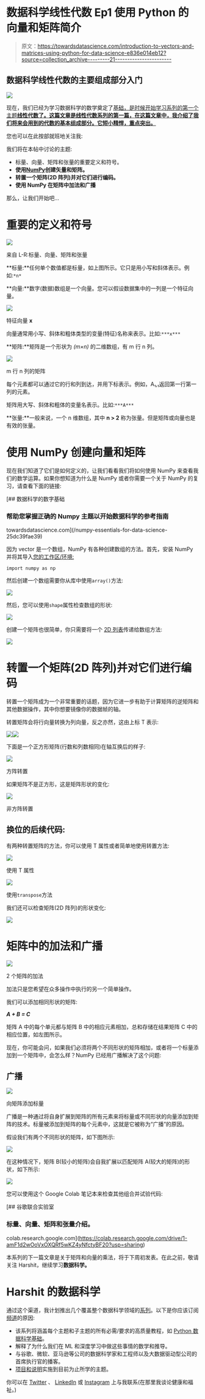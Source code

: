 # 数据科学线性代数 Ep1 使用 Python 的向量和矩阵简介

> 原文：<https://towardsdatascience.com/introduction-to-vectors-and-matrices-using-python-for-data-science-e836e014eb12?source=collection_archive---------21----------------------->

## 数据科学线性代数的主要组成部分入门

![](img/703d975b74805bb45aab7a66e551302d.png)

现在，我们已经为学习数据科学的数学奠定了[基础，是时候开始学习系列的第一个主题**线性代数了。这篇文章是线性代数系列的第一篇，在这篇文章中，我介绍了我们将来会用到的代数的基本组成部分。它短小精悍，重点突出。**](/practical-reasons-to-learn-mathematics-for-data-science-1f6caec161ea)

您也可以在此按部就班地关注我:

我们将在本帖中讨论的主题:

*   标量、向量、矩阵和张量的重要定义和符号。
*   **使用**[**NumPy**](/numpy-essentials-for-data-science-25dc39fae39)**创建矢量和矩阵。**
*   **转置一个矩阵(2D 阵列)并对它们进行编码。**
*   **使用 NumPy 在矩阵中加法和广播**

那么，让我们开始吧…

# 重要的定义和符号

![](img/c0cb57bdb6421bd6e1af332989ae1cc1.png)

来自 L-R:标量、向量、矩阵和张量

**标量:**任何单个数值都是标量，如上图所示。它只是用小写和斜体表示。例如:`*n*`

**向量:**数字(数据)数组是一个向量。您可以假设数据集中的一列是一个特征向量。

![](img/e1ac30e7fe8847dd1242e360084bcf91.png)

特征向量 **x**

向量通常用小写、斜体和粗体类型的变量(特征)名称来表示。比如:`***x***`

**矩阵:**矩阵是一个形状为 *(m×n)* 的二维数组，有 m 行 n 列。

![](img/b5e361f4c04439dd343a109d400a4431.png)

m 行 n 列的矩阵

每个元素都可以通过它的行和列到达，并用下标表示。例如，A₁,₁返回第一行第一列的元素。

矩阵用大写、斜体和粗体的变量名表示。比如:`***A***`

**张量:**一般来说，一个 n 维数组，其中 **n > 2** 称为张量。但是矩阵或向量也是有效的张量。

# 使用 NumPy 创建向量和矩阵

现在我们知道了它们是如何定义的，让我们看看我们将如何使用 NumPy 来查看我们的数学运算。如果你想知道为什么是 NumPy 或者你需要一个关于 NumPy 的复习，请查看下面的链接:

[](/numpy-essentials-for-data-science-25dc39fae39) [## 数据科学的数字基础

### 帮助您掌握正确的 Numpy 主题以开始数据科学的参考指南

towardsdatascience.com](/numpy-essentials-for-data-science-25dc39fae39) 

因为 vector 是一个数组，NumPy 有各种创建数组的方法。首先，安装 NumPy 并将其导入[您的工作区/环境:](/ideal-python-environment-setup-for-data-science-cdb03a447de8?source=---------9------------------)

```
import numpy as np
```

然后创建一个数组需要你从库中使用`array()`方法:

![](img/0fae4ae91c51d7a86906b9b2ea5e017c.png)

然后，您可以使用`shape`属性检查数组的形状:

![](img/d6d5f6027ab7a2b4ba7236b6f6d9f6eb.png)

创建一个矩阵也很简单，你只需要将一个 [2D 列表](/python-fundamentals-for-data-science-6c7f9901e1c8?source=---------6------------------)传递给数组方法:

![](img/ca8938dba7744efb9b55bc6698adf8b5.png)

# **转置一个矩阵(2D 阵列)并对它们进行编码**

转置一个矩阵成为一个非常重要的话题，因为它进一步有助于计算矩阵的逆矩阵和其他数据操作，其中你想要镜像你的数据帧的轴。

转置矩阵会将行向量转换为列向量，反之亦然，这由上标 T 表示:

![](img/b557b4ad6dd92a29ef1711e3e2f527c9.png)![](img/5c8a9d2726915a29fda9bf49dad7e668.png)

下面是一个正方形矩阵(行数和列数相同)在轴互换后的样子:

![](img/68cb272c61f301408cd4916f47afea48.png)

方阵转置

如果矩阵不是正方形，这是矩阵形状的变化:

![](img/2e5f82e97dba0f559bab6a3e6f19eae1.png)

非方阵转置

## **换位的后续代码:**

有两种转置矩阵的方法，你可以使用 T 属性或者简单地使用转置方法:

![](img/133479368565ee6ab15ce131b26c7b49.png)

使用 T 属性

![](img/5d6cbc2866a50ab29903e7072ab19a58.png)

使用`transpose`方法

我们还可以检查矩阵(2D 阵列)的形状变化:

![](img/1eb8d68a42c75c021728839fc8409f4b.png)

# **矩阵中的加法和广播**

![](img/22855ce6df0e3e1b43f7d9d056e32276.png)

2 个矩阵的加法

加法只是您希望在众多操作中执行的另一个简单操作。

我们可以添加相同形状的矩阵:

***A + B = C***

矩阵 A 中的每个单元都与矩阵 B 中的相应元素相加，总和存储在结果矩阵 C 中的相应位置，如左图所示。

现在，你可能会问，如果我们必须将两个不同形状的矩阵相加，或者将一个标量添加到一个矩阵中，会怎么样？NumPy 已经用广播解决了这个问题:

## 广播

![](img/d0035725bdb210a3862ffc980d6af1f4.png)

向矩阵添加标量

广播是一种通过将自身扩展到矩阵的所有元素来将标量或不同形状的向量添加到矩阵的技术。标量被添加到矩阵的每个元素中，这就是它被称为“广播”的原因。

假设我们有两个不同形状的矩阵，如下图所示:

![](img/f63035371cd48ecc354874e658ae2d76.png)

在这种情况下，矩阵 B(较小的矩阵)会自我扩展以匹配矩阵 A(较大的矩阵)的形状，如下所示:

![](img/573e56d12977bec26de1987c6a527b11.png)

您可以使用这个 Google Colab 笔记本来检查其他组合并试验代码:

[](https://colab.research.google.com/drive/1-amF1d2wOoVxOXQRf5wKZ4yNfctyBF20?usp=sharing) [## 谷歌联合实验室

### 标量、向量、矩阵和张量介绍。

colab.research.google.com](https://colab.research.google.com/drive/1-amF1d2wOoVxOXQRf5wKZ4yNfctyBF20?usp=sharing) 

本系列的下一篇文章是关于矩阵和向量的乘法，将于下周初发表。在此之前，敬请关注 Harshit，继续学习**数据科学。**

# Harshit 的数据科学

通过这个渠道，我计划推出几个覆盖整个数据科学领域的[系列](/hitchhikers-guide-to-learning-data-science-2cc3d963b1a2?source=---------8------------------)。以下是你应该订阅[频道](https://www.youtube.com/channel/UCH-xwLTKQaABNs2QmGxK2bQ)的原因:

*   该系列将涵盖每个主题和子主题的所有必需/要求的高质量教程，如 [Python 数据科学基础](/python-fundamentals-for-data-science-6c7f9901e1c8?source=---------5------------------)。
*   解释了为什么我们在 ML 和深度学习中做这些事情的数学和推导。
*   与谷歌、微软、亚马逊等公司的数据科学家和工程师以及大数据驱动型公司的首席执行官的播客。
*   [项目和说明](/building-covid-19-analysis-dashboard-using-python-and-voila-ee091f65dcbb?source=---------2------------------)实施到目前为止所学的主题。

你可以在 [Twitter](https://twitter.com/tyagi_harshit24) 、 [LinkedIn](https://www.linkedin.com/in/tyagiharshit/) 或 [Instagram](https://www.instagram.com/upgradewithharshit/?hl=en) 上与我联系(在那里我谈论健康和福祉。)